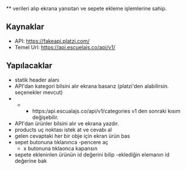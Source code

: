 ** verileri alıp ekrana yansıtan ve sepete ekleme işlemlerine sahip.

## Kaynaklar
- API: https://fakeapi.platzi.com/
- Temel Url: https://api.escuelajs.co/api/v1/

## Yapılacaklar
- statik header alanı
- API'dan kategori bilsini alır ekrana basarız (platzi'den alabilirsin. seçenekler mevcut)
- - - https:/api.escualajs.co/api/v1/categories
 v1 den sonraki kısım değişebilir.
-  API'dan  ürünler  bilsini alır ve ekrana yazdır.
  - products uç noktası istek at ve cevabı al
  - gelen cevaptaki her bir obje için ekran ürün bas
- sepet butonuna tıklanınca
  -pencere aç
  - x butonuna tıklaonca kapansın
- sepete ekleninlen ürünün id değerini bilip
  -eklediğin elemanın id değerine bak
